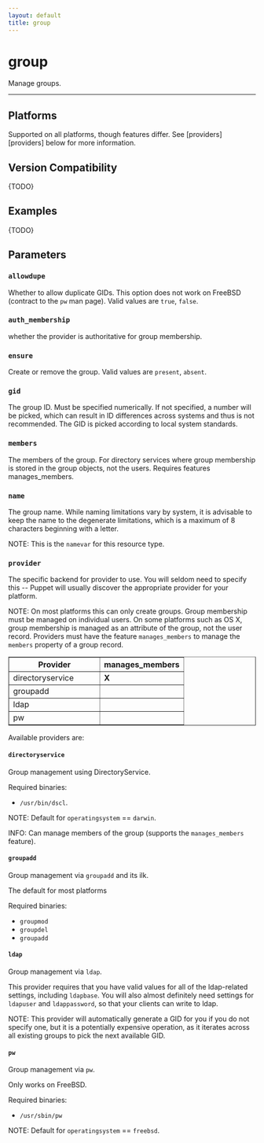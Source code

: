 ```yaml
---
layout: default
title: group
---
```


group
=====

Manage groups.

* * *

Platforms
---------

Supported on all platforms, though features differ.
See [providers][providers] below for more information.

Version Compatibility
---------------------

{TODO}

Examples
--------

{TODO}

Parameters
----------

### `allowdupe`

Whether to allow duplicate GIDs. This option does not work on
FreeBSD (contract to the `pw` man page). Valid values are `true`,
`false`.

### `auth_membership`

whether the provider is authoritative for group membership.

### `ensure`

Create or remove the group. Valid values are `present`, `absent`.

### `gid`

The group ID. Must be specified numerically. If not specified, a
number will be picked, which can result in ID differences across
systems and thus is not recommended. The GID is picked according to
local system standards.

### `members`

The members of the group. For directory services where group
membership is stored in the group objects, not the users. Requires
features manages\_members.

### `name`

The group name. While naming limitations vary by system, it is
advisable to keep the name to the degenerate limitations, which is
a maximum of 8 characters beginning with a letter.

NOTE: This is the `namevar` for this resource type.

### `provider`

The specific backend for provider to use. You will seldom need to
specify this -- Puppet will usually discover the appropriate
provider for your platform.

NOTE: On most platforms this can only create groups. Group
membership must be managed on individual users. On some platforms
such as OS X, group membership is managed as an
attribute of the group, not the user record. Providers must have
the feature `manages_members` to manage the `members` property of
a group record.


<table border="1" class="docutils">
<colgroup>
<col width="52%" />
<col width="48%" />
</colgroup>
<thead valign="bottom">
<tr><th class="head">Provider</th>

<th class="head">manages_members</th>
</tr>
</thead>
<tbody valign="top">
<tr><td>directoryservice</td>
<td><strong>X</strong></td>
</tr>
<tr><td>groupadd</td>
<td>&nbsp;</td>
</tr>
<tr><td>ldap</td>
<td>&nbsp;</td>

</tr>
<tr><td>pw</td>
<td>&nbsp;</td>
</tr>
</tbody>
</table>



Available providers are:

#### `directoryservice`

Group management using DirectoryService.

Required binaries:
* `/usr/bin/dscl`.

NOTE: Default for `operatingsystem` == `darwin`.

INFO: Can manage members of the group (supports the `manages_members` feature).

#### `groupadd`

Group management via `groupadd` and its ilk.

The default for most platforms

Required binaries:
* `groupmod`
* `groupdel`
* `groupadd`

#### `ldap`

Group management via `ldap`.

This provider requires that you have valid values for all of the
ldap-related settings, including `ldapbase`. You will also almost
definitely need settings for `ldapuser` and `ldappassword`, so that
your clients can write to ldap.

NOTE: This provider will automatically generate a GID for you
if you do not specify one, but it is a potentially expensive
operation, as it iterates across all existing groups to pick the
next available GID.

#### `pw`

Group management via `pw`.

Only works on FreeBSD.

Required binaries:

* `/usr/sbin/pw`

NOTE: Default for `operatingsystem` == `freebsd`.
